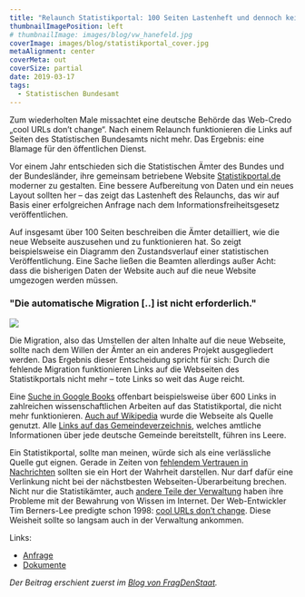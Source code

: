 ```yaml
---
title: "Relaunch Statistikportal: 100 Seiten Lastenheft und dennoch keine stabile Links"
thumbnailImagePosition: left
# thumbnailImage: images/blog/vw_hanefeld.jpg
coverImage: images/blog/statistikportal_cover.jpg
metaAlignment: center
coverMeta: out
coverSize: partial
date: 2019-03-17
tags:
  - Statistischen Bundesamt
---
```


Zum wiederholten Male missachtet eine deutsche Behörde das Web-Credo „cool URLs don’t change“. Nach einem Relaunch funktionieren die Links auf Seiten des Statistischen Bundesamts nicht mehr. Das Ergebnis: eine Blamage für den öffentlichen Dienst.

<!--more-->

Vor einem Jahr entschieden sich die Statistischen Ämter des Bundes und der Bundesländer, ihre gemeinsam betriebene Website [Statistikportal.de](https://www.statistikportal.de/de) moderner zu gestalten. Eine bessere Aufbereitung von Daten und ein neues Layout sollten her – das zeigt das Lastenheft des Relaunchs, das wir auf Basis einer erfolgreichen Anfrage nach dem Informationsfreiheitsgesetz veröffentlichen.

Auf insgesamt über 100 Seiten beschreiben die Ämter detailliert, wie die neue Webseite auszusehen und zu funktionieren hat. So zeigt beispielsweise ein Diagramm den Zustandsverlauf einer statistischen Veröffentlichung. Eine Sache ließen die Beamten allerdings außer Acht: dass die bisherigen Daten der Website auch auf die neue Website umgezogen werden müssen.

### "Die automatische Migration [..] ist nicht erforderlich."

![](/images/blog/statistikportal.jpg)

Die Migration, also das Umstellen der alten Inhalte auf die neue Webseite, sollte nach dem Willen der Ämter an ein anderes Projekt ausgegliedert werden. Das Ergebnis dieser Entscheidung spricht für sich: Durch die fehlende Migration funktionieren Links auf die Webseiten des Statistikportals nicht mehr – tote Links so weit das Auge reicht.

Eine [Suche in Google Books](https://www.google.com/search?q=%22statistikportal.de%22+-site:statistikportal.de&tbm=bks) offenbart beispielsweise über 600 Links in zahlreichen wissenschaftlichen Arbeiten auf das Statistikportal, die nicht mehr funktionieren. [Auch auf Wikipedia](https://de.wikipedia.org/w/index.php?search=%22statistikportal.de%22&title=Spezial%3ASuche&profile=advanced&fulltext=1&advancedSearch-current=%7B%22namespaces%22%3A%5B0%2C1%2C2%2C3%2C4%2C5%2C6%2C7%2C8%2C9%2C10%2C11%2C12%2C13%2C14%2C15%2C100%2C101%2C828%2C829%2C2300%2C2301%2C2302%2C2303%5D%7D&ns0=1&ns1=1&ns2=1&ns3=1&ns4=1&ns5=1&ns6=1&ns7=1&ns8=1&ns9=1&ns10=1&ns11=1&ns12=1&ns13=1&ns14=1&ns15=1&ns100=1&ns101=1&ns828=1&ns829=1&ns2300=1&ns2301=1&ns2302=1&ns2303=1) wurde die Webseite als Quelle genutzt. Alle [Links auf das Gemeindeverzeichnis](https://twitter.com/robbi5/status/1027868831845441537), welches amtliche Informationen über jede deutsche Gemeinde bereitstellt, führen ins Leere.

Ein Statistikportal, sollte man meinen, würde sich als eine verlässliche Quelle gut eignen. Gerade in Zeiten von [fehlendem Vertrauen in Nachrichten](https://www.tagesschau.de/faktenfinder/ausland/fake-news-abtreibungen-101.html) sollten sie ein Hort der Wahrheit darstellen. Nur darf dafür eine Verlinkung nicht bei der nächstbesten Webseiten-Überarbeitung brechen. Nicht nur die Statistikämter, auch [andere Teile der Verwaltung](https://netzpolitik.org/2017/nach-website-relaunch-des-innenministeriums-alle-links-kaputt/) haben ihre Probleme mit der Bewahrung von Wissen im Internet. Der Web-Entwickler Tim Berners-Lee predigte schon 1998: [cool URLs don’t change](https://www.w3.org/Provider/Style/URI). Diese Weisheit sollte so langsam auch in der Verwaltung ankommen.

Links:

- [Anfrage](https://fragdenstaat.de/anfrage/pflichtenheft-zum-relaunch-von-statistikportalde/)
- [Dokumente](https://fragdenstaat.de/anfrage/pflichtenheft-zum-relaunch-von-statistikportalde/#nachricht-110551)

_Der Beitrag erschient zuerst im [Blog von FragDenStaat](https://fragdenstaat.de/blog/2019/03/17/relaunch-statistikportalde-kaputte-links/)._
